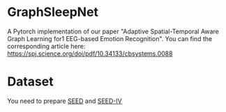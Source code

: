# GraphSleepNet
A Pytorch implementation of our paper "Adaptive Spatial-Temporal Aware Graph Learning for1 EEG-based Emotion Recognition".
You can find the corresponding article here: https://spj.science.org/doi/pdf/10.34133/cbsystems.0088
# Dataset
You need to prepare [SEED](https://bcmi.sjtu.edu.cn/home/seed/seed.html) and [SEED-IV](https://bcmi.sjtu.edu.cn/home/seed/seed-iv.html)
